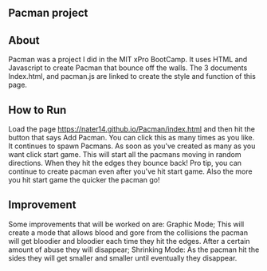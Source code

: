 ## Pacman project

## About
  Pacman was a project I did in the MIT xPro BootCamp. It uses HTML and Javascript to create Pacman that bounce off the walls. The 3 documents Index.html, and pacman.js 
  are linked to create the style and function of this page.
  
## How to Run
  Load the page https://nater14.github.io/Pacman/index.html and then hit the button that says Add Pacman. You can click this as many times as you like. It continues to 
  spawn Pacmans. As soon as you've created as many as you want click start game. This will start all the pacmans moving in random directions. When they hit the edges 
  they bounce back! Pro tip, you can continue to create pacman even after you've hit start game. Also the more you hit start game the quicker the pacman go!
  
 ## Improvement
   Some improvements that will be worked on are: Graphic Mode; This will create a mode that allows blood and gore from the collisions the pacman will get bloodier and 
   bloodier each time they hit the edges. After a certain amount of abuse they will disappear; Shrinking Mode: As the pacman hit the sides they will get smaller and 
   smaller until eventually they disappear.

